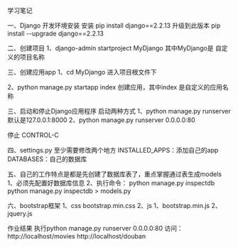 学习笔记

一、Django 开发环境安装
安装
pip install django==2.2.13 
升级到此版本
pip install --upgrade django==2.2.13 

二、创建项目
1、django-admin startproject MyDjango
其中MyDjango是 自定义的项目名称

三、创建应用app
1、cd MyDjango
进入项目根文件下

2、python manage.py startapp index
创建应用，其中index 是自定义的应用名称

三、启动和停止Django应用程序
启动两种方式
1、python manage.py  runserver 
默认是127.0.0.1:8000
2、python manage.py  runserver 0.0.0.0:80

停止
CONTROL-C

四、settings.py
至少需要修改两个地方
INSTALLED_APPS：添加自己的app
DATABASES：自己的数据库


五、自己的工作特点是都是先创建了数据库表了，重点掌握通过表生成models
1、必须先配置好数据库信息
2、执行命令：
python manage.py inspectdb
python manage.py inspectdb > models.py

六、bootstrap框架
1、css
bootstrap.min.css
2、js
1、bootstrap.min.js
2、jquery.js


作业结果
执行python manage.py  runserver 0.0.0.0:80
访问：
http://localhost/movies
http://localhost/douban
